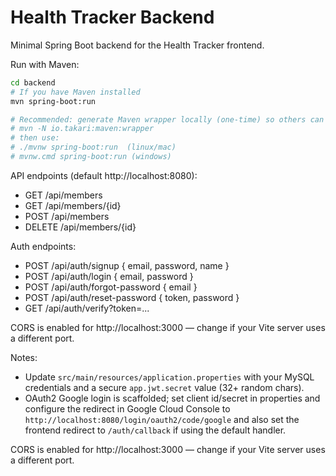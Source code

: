 # Health Tracker Backend

Minimal Spring Boot backend for the Health Tracker frontend.

Run with Maven:

```bash
cd backend
# If you have Maven installed
mvn spring-boot:run

# Recommended: generate Maven wrapper locally (one-time) so others can run without installing Maven:
# mvn -N io.takari:maven:wrapper
# then use:
# ./mvnw spring-boot:run  (linux/mac)
# mvnw.cmd spring-boot:run (windows)
```

API endpoints (default http://localhost:8080):
- GET /api/members
- GET /api/members/{id}
- POST /api/members
- DELETE /api/members/{id}

Auth endpoints:
- POST /api/auth/signup  { email, password, name }
- POST /api/auth/login   { email, password }
- POST /api/auth/forgot-password { email }
- POST /api/auth/reset-password  { token, password }
- GET  /api/auth/verify?token=...

CORS is enabled for http://localhost:3000 — change if your Vite server uses a different port.

Notes:
- Update `src/main/resources/application.properties` with your MySQL credentials and a secure `app.jwt.secret` value (32+ random chars).
- OAuth2 Google login is scaffolded; set client id/secret in properties and configure the redirect in Google Cloud Console to `http://localhost:8080/login/oauth2/code/google` and also set the frontend redirect to `/auth/callback` if using the default handler.

CORS is enabled for http://localhost:3000 — change if your Vite server uses a different port.
